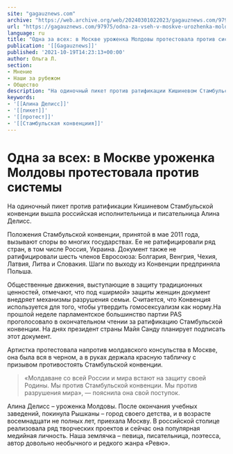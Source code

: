 ```yaml
---
site: "gagauznews.com"
archive: "https://web.archive.org/web/20240301022023/gagauznews.com/97975/odna-za-vseh-v-moskve-urozhenka-moldovy-protestovala-protiv-sistemy.html"
url: "https://gagauznews.com/97975/odna-za-vseh-v-moskve-urozhenka-moldovy-protestovala-protiv-sistemy.html"
language: ru
title: "Одна за всех: в Москве уроженка Молдовы протестовала против системы"
publication: '[[Gagauznews]]'
published: '2021-10-19T14:23:13+00:00'
author: Ольга Л.
section:
- Мнение
- Наши за рубежом
- Общество
description: "На одиночный пикет против ратификации Кишиневом Стамбульской конвенции вышла российская исполнительница и писательница Алина Делисс. Положения Стамбульской конвенции, принятой в мае 2011 года, вызывают споры во многих государствах. Ее не ратифицировали ряд стран, в том числе Россия, Украина. Документ также не ратифицировали шесть членов Евросоюза: Болгария, Венгрия, Чехия, Латвия, Литва и Словакия. Шаги по выходу из Конвенции предприняла Польша. Общественные движения, выступающие в защиту традиционных ценностей, отмечают, что под «ширмой» защиты женщин документ внедряет механизмы разрушения семьи. Считается, что Конвенция используется для того, чтобы утвердить гомосексуализм как норму. На прошлой неделе парламентское большинство партии PAS проголосовало в окончательном чтении за […]"
keywords:
- '[[Алина Делисс]]'
- '[[пикет]]'
- '[[протест]]'
- '[[Стамбульская конвенциия]]'
---
```


# Одна за всех: в Москве уроженка Молдовы протестовала против системы

На одиночный пикет против ратификации Кишиневом Стамбульской конвенции вышла российская исполнительница и писательница Алина Делисс.

Положения Стамбульской конвенции, принятой в мае 2011 года, вызывают споры во многих государствах. Ее не ратифицировали ряд стран, в том числе Россия, Украина. Документ также не ратифицировали шесть членов Евросоюза: Болгария, Венгрия, Чехия, Латвия, Литва и Словакия. Шаги по выходу из Конвенции предприняла Польша.

Общественные движения, выступающие в защиту традиционных ценностей, отмечают, что под «ширмой» защиты женщин документ внедряет механизмы разрушения семьи. Считается, что Конвенция используется для того, чтобы утвердить гомосексуализм как норму.На прошлой неделе парламентское большинство партии PAS проголосовало в окончательном чтении за ратификацию Стамбульской конвенции. На днях президент страны Майя Санду планирует подписать этот документ.

Артистка протестовала напротив молдавского консульства в Москве, она была вся в черном, а в руках держала красную табличку с призывом противостоять Стамбульской конвенции.

> «Молдаване со всей России и мира встают на защиту своей Родины. Мы против Стамбульской конвенции. Мы против разрушения мира», — пояснила она свой поступок.

Алина Делисс – уроженка Молдовы. После окончания учебных заведений, покинула Рышканы – город своего детства, и в возрасте восемнадцати не полных лет, приехала Москву. В российской столице реализовала ряд творческих проектов и сейчас она популярная медийная личность. Наша землячка – певица, писательница, поэтесса, автор довольно необычного и редкого жанра «Ревю».
